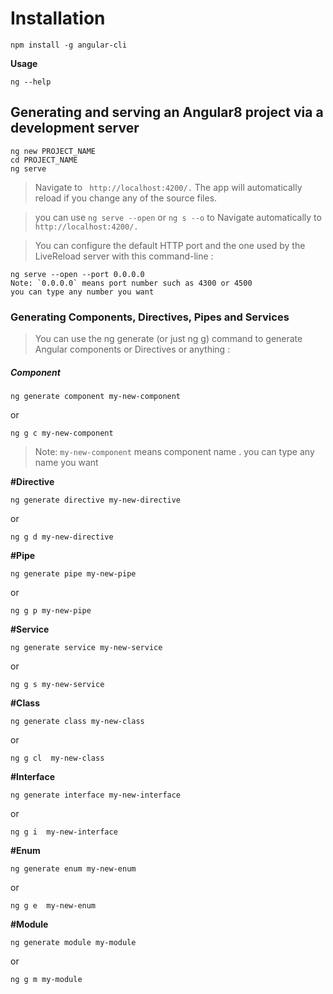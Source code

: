 

# Installation

``` 
npm install -g angular-cli 
```



**Usage**

```
ng --help 
```



 ## Generating and serving an Angular8 project via a development server

```
ng new PROJECT_NAME
cd PROJECT_NAME
ng serve
```
>Navigate to ``` http://localhost:4200/.``` The app will automatically reload if you change any of the source files.

>you can use ``` ng serve --open ``` or ``` ng s --o ``` to Navigate automatically to ``` http://localhost:4200/.```  

>You can configure the default HTTP port and the one used by the LiveReload server with this command-line :

```
ng serve --open --port 0.0.0.0
Note: `0.0.0.0` means port number such as 4300 or 4500 
you can type any number you want 
```




### Generating Components, Directives, Pipes and Services

>You can use the ng generate (or just ng g) command to generate Angular components or Directives or anything :


##### Component

```
ng generate component my-new-component
```
or 
```
ng g c my-new-component
```

> Note: `my-new-component` means component name . you can type any name you want 


**#Directive**

```
ng generate directive my-new-directive
```

or 

```
ng g d my-new-directive
```

**#Pipe**


```
ng generate pipe my-new-pipe
```

or 

```
ng g p my-new-pipe
```


**#Service**


```
ng generate service my-new-service
```

or 

```
ng g s my-new-service
```

**#Class**


```
ng generate class my-new-class
```

or 

```
ng g cl  my-new-class
```

**#Interface**


```
ng generate interface my-new-interface
```

or 

```
ng g i  my-new-interface
```

**#Enum**


```
ng generate enum my-new-enum
```

or 

```
ng g e  my-new-enum
```

**#Module**


```
ng generate module my-module
```

or 

```
ng g m my-module
```

